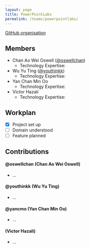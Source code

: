 ```yaml
---
layout: page
title: PowerPointLabs
permalink: /teams/powerpointlabs/
---
```

[GitHub organisation](https://github.com/nus-fboa2016-PL)
 
## Members
 - Chan Ao Wei Oswell ([@oswellchan](https://oswellchan.wordpress.com/))
   - Technology Expertise:
 - Wu Yu Ting ([@youthinkk](http://blog.nus.edu.sg/cs3281youthinkk/))
   - Technology Expertise:
 - Yan Chan Min Oo
   - Technology Expertise:
 - Victor Hazali
   - Technology Expertise:

## Workplan

* [X] Project set up
* [ ] Domain understood
* [ ] Feature planned

## Contributions
 
#### @oswellchan (Chan Ao Wei Oswell)
* ...

#### @youthinkk (Wu Yu Ting)
* ...

#### @yancmo (Yan Chan Min Oo)
* ...

#### (Victor Hazali)
* ...
